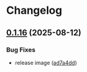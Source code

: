 # Changelog

## [0.1.16](https://gitlab.com/cheulong-devops/movies-finder/movies-finder-frontend/compare/0.1.15...0.1.16) (2025-08-12)

### Bug Fixes

* release image ([ad7a4dd](https://gitlab.com/cheulong-devops/movies-finder/movies-finder-frontend/commit/ad7a4ddeecf46ffdf21bcab370ebc0e1190fe882))
